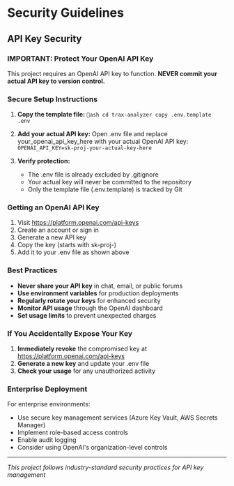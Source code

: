 ﻿#  Security Guidelines

## API Key Security

###  IMPORTANT: Protect Your OpenAI API Key

This project requires an OpenAI API key to function. **NEVER commit your actual API key to version control.**

###  Secure Setup Instructions

1. **Copy the template file:**
   `ash
   cd trax-analyzer
   copy .env.template .env
   `

2. **Add your actual API key:**
   Open .env file and replace your_openai_api_key_here with your actual OpenAI API key:
   `
   OPENAI_API_KEY=sk-proj-your-actual-key-here
   `

3. **Verify protection:**
   - The .env file is already excluded by .gitignore
   - Your actual key will never be committed to the repository
   - Only the template file (.env.template) is tracked by Git

###  Getting an OpenAI API Key

1. Visit https://platform.openai.com/api-keys
2. Create an account or sign in
3. Generate a new API key
4. Copy the key (starts with sk-proj-)
5. Add it to your .env file as shown above

###  Best Practices

- **Never share your API key** in chat, email, or public forums
- **Use environment variables** for production deployments
- **Regularly rotate your keys** for enhanced security
- **Monitor API usage** through the OpenAI dashboard
- **Set usage limits** to prevent unexpected charges

###  If You Accidentally Expose Your Key

1. **Immediately revoke** the compromised key at https://platform.openai.com/api-keys
2. **Generate a new key** and update your .env file
3. **Check your usage** for any unauthorized activity

###  Enterprise Deployment

For enterprise environments:
- Use secure key management services (Azure Key Vault, AWS Secrets Manager)
- Implement role-based access controls
- Enable audit logging
- Consider using OpenAI's organization-level controls

---

*This project follows industry-standard security practices for API key management*

